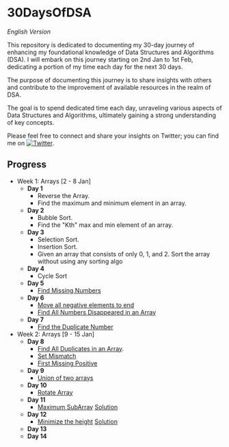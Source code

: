 # 30DaysOfDSA

*English Version*

This repository is dedicated to documenting my 30-day journey of enhancing my foundational knowledge of Data Structures and Algorithms (DSA). I will embark on this journey starting on 2nd Jan to 1st Feb, dedicating a portion of my time each day for the next 30 days.

The purpose of documenting this journey is to share insights with others and contribute to the improvement of available resources in the realm of DSA.

The goal is to spend dedicated time each day, unraveling various aspects of Data Structures and Algorithms, ultimately gaining a strong understanding of key concepts.

Please feel free to connect and share your insights on Twitter; you can find me on [![Twitter](https://img.shields.io/twitter/follow/mohd_981?style=style=social)](https://twitter.com/mohd_981).

## Progress
- Week 1: Arrays [2 - 8 Jan]
  - **Day 1**
    - Reverse the Array.
    - Find the maximum and minimum element in an array.
  - **Day 2**
    - Bubble Sort.
    - Find the "Kth" max and min element of an array.
  - **Day 3**
    - Selection Sort.
    - Insertion Sort.
    - Given an array that consists of only 0, 1, and 2. Sort the array without using any sorting algo
  - **Day 4**
    - Cycle Sort
  - **Day 5**
    - [Find Missing Numbers](https://leetcode.com/problems/missing-number/)
  - **Day 6**
    - [Move all negative elements to end](https://www.geeksforgeeks.org/problems/move-all-negative-elements-to-end1813/1)
    - [Find All Numbers Disappeared in an Array](https://leetcode.com/problems/find-all-numbers-disappeared-in-an-array/)
  - **Day 7**
    - [Find the Duplicate Number](https://leetcode.com/problems/find-the-duplicate-number/)
- Week 2: Arrays [9 - 15 Jan]
  - **Day 8**
    - [Find All Duplicates in an Array](https://leetcode.com/problems/find-all-duplicates-in-an-array/).
    - [Set Mismatch](https://leetcode.com/problems/set-mismatch/)
    - [First Missing Positive](https://leetcode.com/problems/first-missing-positive/)
  - **Day 9**
    - [Union of two arrays](https://www.geeksforgeeks.org/problems/union-of-two-arrays3538/1)
  - **Day 10**
    - [Rotate Array](https://www.geeksforgeeks.org/problems/cyclically-rotate-an-array-by-one2614/1)
  - **Day 11**
    - [Maximum SubArray](https://leetcode.com/problems/maximum-subarray/description/) [Solution](https://www.enjoyalgorithms.com/blog/maximum-subarray-sum/)
  - **Day 12**
    - [Minimize the height](https://www.geeksforgeeks.org/problems/minimize-the-heights3351/1) [Solution](https://www.youtube.com/watch?v=tSLiZAQG9NM&ab_channel=GeeksforGeeksPractice)
  - **Day 13**
  - **Day 14**
